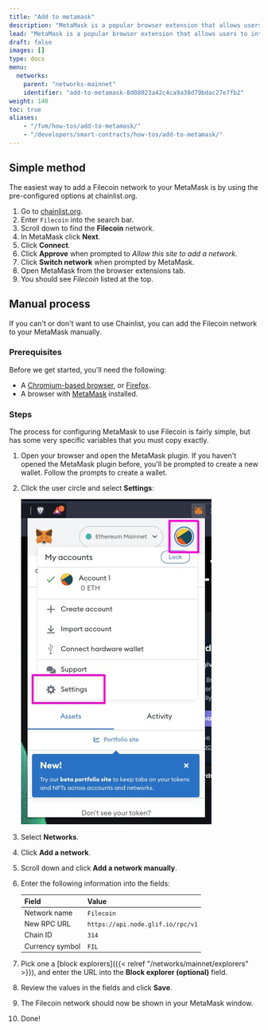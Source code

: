 ```yaml
---
title: "Add to metamask"
description: "MetaMask is a popular browser extension that allows users to interact with blockchain applications. This guide shows you how to configure MetaMask to work with the Filecoin mainnet."
lead: "MetaMask is a popular browser extension that allows users to interact with blockchain applications. This guide shows you how to configure MetaMask to work with the Filecoin mainnet."
draft: false
images: []
type: docs
menu:
  networks:
    parent: "networks-mainnet"
    identifier: "add-to-metamask-8d08023a42c4ca9a30d79bdac27e7fb2"
weight: 140
toc: true
aliases:
    - "/fvm/how-tos/add-to-metamask/"
    - "/developers/smart-contracts/how-tos/add-to-metamask/"
---
```


## Simple method

The easiest way to add a Filecoin network to your MetaMask is by using the pre-configured options at chainlist.org.

1. Go to [chainlist.org](https://chainlist.org/).
1. Enter `Filecoin` into the search bar.
1. Scroll down to find the **Filecoin** network.
1. In MetaMask click **Next**.
1. Click **Connect**.
1. Click **Approve** when prompted to _Allow this site to add a network_.
1. Click **Switch network** when prompted by MetaMask.
1. Open MetaMask from the browser extensions tab.
1. You should see _Filecoin_ listed at the top.

## Manual process

If you can't or don't want to use Chainlist, you can add the Filecoin network to your MetaMask manually.

### Prerequisites

Before we get started, you'll need the following:

- A [Chromium-based browser](https://en.wikipedia.org/wiki/Chromium_web_browser#Browsers_based_on_Chromium), or [Firefox](https://www.mozilla.org/en-CA/firefox/products/).
- A browser with [MetaMask](https://metamask.io/) installed.

### Steps

The process for configuring MetaMask to use Filecoin is fairly simple, but has some very specific variables that you must copy exactly.

1. Open your browser and open the MetaMask plugin. If you haven't opened the MetaMask plugin before, you'll be prompted to create a new wallet. Follow the prompts to create a wallet.
2. Click the user circle and select **Settings**:

    ![Click Settings from within MetaMask](manual-show-settings.jpg)

3. Select **Networks**.
4. Click **Add a network**.
5. Scroll down and click **Add a network manually**.
6. Enter the following information into the fields:

    | Field | Value |
    | --- | --- |
    | Network name | `Filecoin` |
    | New RPC URL | `https://api.node.glif.io/rpc/v1` |
    | Chain ID | `314` |
    | Currency symbol | `FIL` |

7. Pick one a [block explorers]({{< relref "/networks/mainnet/explorers" >}}), and enter the URL into the **Block explorer (optional)** field.
8. Review the values in the fields and click **Save**.
9.  The Filecoin network should now be shown in your MetaMask window.
10. Done!
